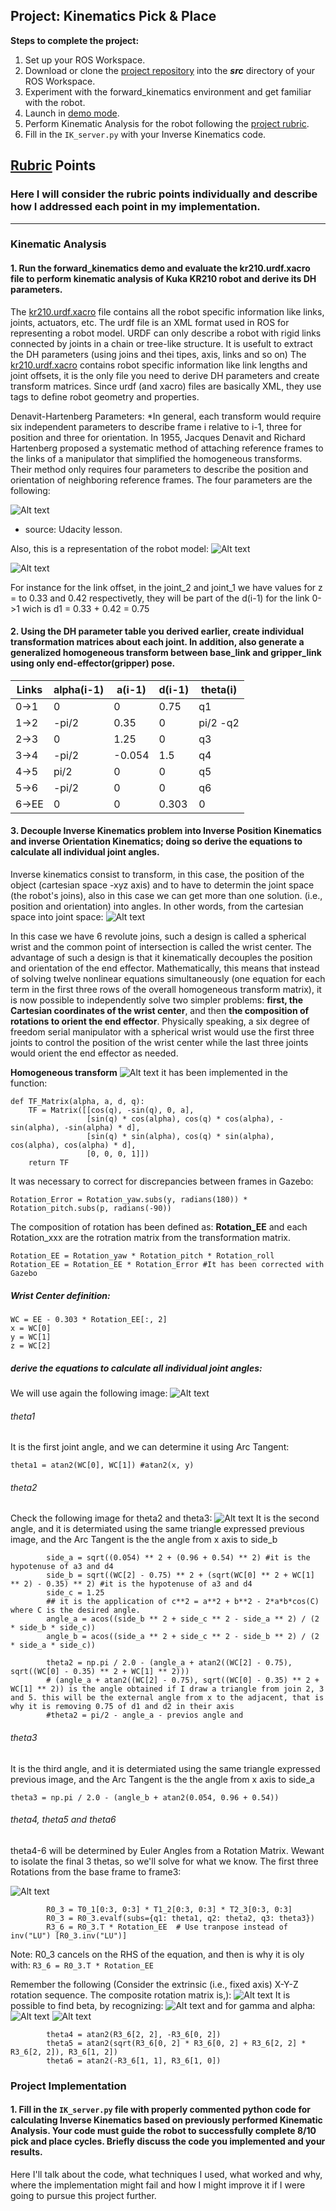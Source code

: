 ## Project: Kinematics Pick & Place

**Steps to complete the project:**  

1. Set up your ROS Workspace.
2. Download or clone the [project repository](https://github.com/udacity/RoboND-Kinematics-Project) into the ***src*** directory of your ROS Workspace.  
3. Experiment with the forward_kinematics environment and get familiar with the robot.
4. Launch in [demo mode](https://classroom.udacity.com/nanodegrees/nd209/parts/7b2fd2d7-e181-401e-977a-6158c77bf816/modules/8855de3f-2897-46c3-a805-628b5ecf045b/lessons/91d017b1-4493-4522-ad52-04a74a01094c/concepts/ae64bb91-e8c4-44c9-adbe-798e8f688193).
5. Perform Kinematic Analysis for the robot following the [project rubric](https://review.udacity.com/#!/rubrics/972/view).
6. Fill in the `IK_server.py` with your Inverse Kinematics code. 


[//]: # (Image References)

[image1]: ./misc_images/misc1.png
[image2]: ./misc_images/misc3.png
[image3]: ./misc_images/misc2.png

## [Rubric](https://review.udacity.com/#!/rubrics/972/view) Points
### Here I will consider the rubric points individually and describe how I addressed each point in my implementation.  

---

### Kinematic Analysis
#### 1. Run the forward_kinematics demo and evaluate the kr210.urdf.xacro file to perform kinematic analysis of Kuka KR210 robot and derive its DH parameters.
The [kr210.urdf.xacro](/kuka_arm/urdf/kr210.urdf.xacro) file contains all the robot specific information like links, joints, actuators, etc. The urdf file is an XML format used in ROS for representing a robot model. URDF can only describe a robot with rigid links connected by joints in a chain or tree-like structure. It is usefult to extract the DH parameters (using joins and thei tipes, axis, links and so on) 
The [kr210.urdf.xacro](/kuka_arm/urdf/kr210.urdf.xacro)  contains robot specific information like link lengths and joint offsets, it is the only file you need to derive DH parameters and create transform matrices. Since urdf (and xacro) files are basically XML, they use tags to define robot geometry and properties. 

Denavit-Hartenberg Parameters:
*In general, each transform would require six independent parameters to describe frame i relative to i-1, three for position and three for orientation. In 1955, Jacques Denavit and Richard Hartenberg proposed a systematic method of attaching reference frames to the links of a manipulator that simplified the homogeneous transforms. Their method only requires four parameters to describe the position and orientation of neighboring reference frames. The four parameters are the following:

![Alt text](/misc_images/DH-parameter.png)
* source: Udacity lesson.

Also, this is a representation of the robot model:
![Alt text](/misc_images/robot_model.png)

![Alt text](/misc_images/URDF_relation.png)


For instance for the link offset, in the joint_2 and joint_1 we have values for z = to 0.33 and 0.42 respectivetly, they will be part of the d(i-1) for the link 0->1 wich is d1 = 0.33 + 0.42 = 0.75

#### 2. Using the DH parameter table you derived earlier, create individual transformation matrices about each joint. In addition, also generate a generalized homogeneous transform between base_link and gripper_link using only end-effector(gripper) pose.

Links | alpha(i-1) | a(i-1) | d(i-1) | theta(i)
--- | --- | --- | --- | ---
0->1 | 0|0|0.75|q1|
1->2 | -pi/2|0.35|0|pi/2 -q2|
2->3 | 0|1.25|0|q3|
3->4 | -pi/2|-0.054|1.5|q4|
4->5 | pi/2|0|0|q5|
5->6 | -pi/2|0|0|q6|
6->EE |0|0|0.303|0



#### 3. Decouple Inverse Kinematics problem into Inverse Position Kinematics and inverse Orientation Kinematics; doing so derive the equations to calculate all individual joint angles.
Inverse kinematics consist to transform, in this case,  the position of the object (cartesian space -xyz axis) and to have to determin the joint space (the robot's joins), also in this case we can get more than one solution.  (i.e., position and orientation) into  angles. In other words, from the cartesian space into joint space:
![Alt text](/misc_images/forward-kinematics-01.png)

In this case we have 6 revolute joins,  such a design is called a spherical wrist and the common point of intersection is called the wrist center. The advantage of such a design is that it kinematically decouples the position and orientation of the end effector. Mathematically, this means that instead of solving twelve nonlinear equations simultaneously (one equation for each term in the first three rows of the overall homogeneous transform matrix), it is now possible to independently solve two simpler problems: **first, the Cartesian coordinates of the wrist center**, and then **the composition of rotations to orient the end effector**. Physically speaking, a six degree of freedom serial manipulator with a spherical wrist would use the first three joints to control the position of the wrist center while the last three joints would orient the end effector as needed.

**Homogeneous transform** 
![Alt text](/misc_images/homogeneous_transform.png)
it has been implemented in the function:
```
def TF_Matrix(alpha, a, d, q):
    TF = Matrix([[cos(q), -sin(q), 0, a],
                 [sin(q) * cos(alpha), cos(q) * cos(alpha), -sin(alpha), -sin(alpha) * d],
                 [sin(q) * sin(alpha), cos(q) * sin(alpha), cos(alpha), cos(alpha) * d],
                 [0, 0, 0, 1]])
    return TF
```

It was necessary to correct for discrepancies between frames in Gazebo:
```
Rotation_Error = Rotation_yaw.subs(y, radians(180)) * Rotation_pitch.subs(p, radians(-90))
```
The composition of rotation  has been defined as: **Rotation_EE**  and each Rotation_xxx  are the rotration matrix from the transformation matrix.
```
Rotation_EE = Rotation_yaw * Rotation_pitch * Rotation_roll
Rotation_EE = Rotation_EE * Rotation_Error #It has been corrected with Gazebo
```
##### Wrist Center definition:
```
WC = EE - 0.303 * Rotation_EE[:, 2]
x = WC[0]
y = WC[1]
z = WC[2]
```
##### derive the equations to calculate all individual joint angles:
We will use again the following image:
![Alt text](/misc_images/robot_model.png)
###### theta1
It is the first joint angle, and we can determine it using Arc Tangent:
```
theta1 = atan2(WC[0], WC[1]) #atan2(x, y)
```
###### theta2
Check the following image for theta2 and theta3:
![Alt text](/misc_images/joint_relation.png)
It is the second angle, and it is determiated using the same triangle expressed previous image, and the Arc Tangent is the the angle from x axis to side_b

```
        side_a = sqrt((0.054) ** 2 + (0.96 + 0.54) ** 2) #it is the hypotenuse of a3 and d4
        side_b = sqrt((WC[2] - 0.75) ** 2 + (sqrt(WC[0] ** 2 + WC[1] ** 2) - 0.35) ** 2) #it is the hypotenuse of a3 and d4
        side_c = 1.25
        ## it is the application of c**2 = a**2 + b**2 - 2*a*b*cos(C) where C is the desired angle.
        angle_a = acos((side_b ** 2 + side_c ** 2 - side_a ** 2) / (2 * side_b * side_c))
        angle_b = acos((side_a ** 2 + side_c ** 2 - side_b ** 2) / (2 * side_a * side_c))

        theta2 = np.pi / 2.0 - (angle_a + atan2((WC[2] - 0.75), sqrt((WC[0] - 0.35) ** 2 + WC[1] ** 2)))
        # (angle_a + atan2((WC[2] - 0.75), sqrt((WC[0] - 0.35) ** 2 + WC[1] ** 2)) is the angle obtained if I draw a triangle from join 2, 3 and 5. this will be the external angle from x to the adjacent, that is why it is removing 0.75 of d1 and d2 in their axis
        #theta2 = pi/2 - angle_a - previos angle and 
```
###### theta3
It is the third angle, and it is determiated using the same triangle expressed previous image, and the Arc Tangent is the the angle from x axis to side_a
```
theta3 = np.pi / 2.0 - (angle_b + atan2(0.054, 0.96 + 0.54))
```
###### theta4, theta5 and theta6
theta4-6 will be determined by Euler Angles from a Rotation Matrix. Wewant to isolate the final 3 thetas, so we'll solve for what we know. The first three Rotations from the base frame to frame3:


![Alt text](/misc_images/R3_6.png)
```
        R0_3 = T0_1[0:3, 0:3] * T1_2[0:3, 0:3] * T2_3[0:3, 0:3]
        R0_3 = R0_3.evalf(subs={q1: theta1, q2: theta2, q3: theta3})
        R3_6 = R0_3.T * Rotation_EE  # Use tranpose instead of inv("LU") [R0_3.inv("LU")]
```
Note: R0_3  cancels on the RHS of the equation, and then is why it is oly with: `R3_6 = R0_3.T * Rotation_EE`

Remember the following (Consider the extrinsic (i.e., fixed axis) X-Y-Z rotation sequence. The composite rotation matrix is,):
![Alt text](/misc_images/Rxyz.png)
It is possible to find beta, by recognizing:
![Alt text](/misc_images/beta.png)
and for gamma and alpha:
![Alt text](/misc_images/gamma.gif)
![Alt text](/misc_images/alpha.gif)
```
        theta4 = atan2(R3_6[2, 2], -R3_6[0, 2])
        theta5 = atan2(sqrt(R3_6[0, 2] * R3_6[0, 2] + R3_6[2, 2] * R3_6[2, 2]), R3_6[1, 2])
        theta6 = atan2(-R3_6[1, 1], R3_6[1, 0])
```

### Project Implementation

#### 1. Fill in the `IK_server.py` file with properly commented python code for calculating Inverse Kinematics based on previously performed Kinematic Analysis. Your code must guide the robot to successfully complete 8/10 pick and place cycles. Briefly discuss the code you implemented and your results. 


Here I'll talk about the code, what techniques I used, what worked and why, where the implementation might fail and how I might improve it if I were going to pursue this project further.  





